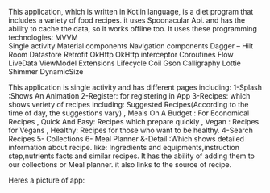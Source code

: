 This application, which is written in Kotlin language, is a diet program that includes a variety of food recipes. it uses Spoonacular Api. and has the ability to cache the data, so it works offline too. It uses these programming technologies:
MVVM<br>
Single activity
Material components
Navigation components
Dagger – Hilt
Room
Datastore
Retrofit
OkHttp
OkHttp interceptor
Coroutines
Flow
LiveData
ViewModel
Extensions
Lifecycle
Coil
Gson
Calligraphy
Lottie
Shimmer
DynamicSize


This application is single activity and has different pages including:
1-Splash :Shows An Animation
2-Register: for registering in App
3-Recipes: which shows veriety of recipes including: Suggested Recipes(According to the time of day, the suggestions vary) , Meals On A Budget : For Economical Recipes , Quick And Easy: Recipes which prepare quickly , Vegan : Recipes for Vegans , Healthy: Recipes for those who want to be healthy.
4-Search Recipes
5- Collections
6- Meal Planner
&-Detail :Which shows detailed information about recipe. like: Ingredients and equipments,instruction step,nutrients facts and similar recipes. It has the ability of adding them to our collections or Meal planner. it also links to the source of recipe.

Heres a picture of app:




